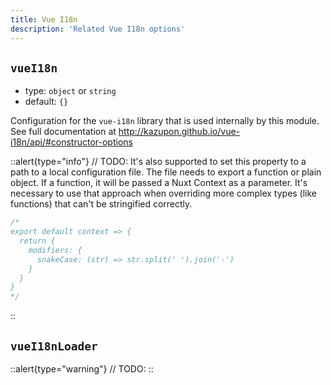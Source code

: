 ```yaml
---
title: Vue I18n
description: 'Related Vue I18n options'
---
```


## `vueI18n`

- type: `object` or `string`
- default: `{}`

Configuration for the `vue-i18n` library that is used internally by this module. See full documentation at http://kazupon.github.io/vue-i18n/api/#constructor-options

::alert{type="info"}
// TODO:
It's also supported to set this property to a path to a local configuration file. The file needs to export a function or plain object. If a function, it will be passed a Nuxt Context as a parameter. It's necessary to use that approach when overriding more complex types (like functions) that can't be stringified correctly.

```js {}[~/plugins/vue-i18n.js]
/*
export default context => {
  return {
    modifiers: {
      snakeCase: (str) => str.split(' ').join('-')
    }
  }
}
*/
```

::

## `vueI18nLoader`

::alert{type="warning"}
// TODO:
::
